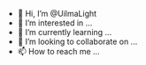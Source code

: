 - 👋 Hi, I’m @UilmaLight
- 👀 I’m interested in ...
- 🌱 I’m currently learning ...
- 💞️ I’m looking to collaborate on ...
- 📫 How to reach me ...

<!---
UilmaLight/UilmaLight is a ✨ special ✨ repository because its `README.md` (this file) appears on your GitHub profile.
You can click the Preview link to take a look at your changes.
--->
